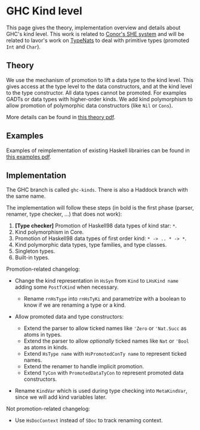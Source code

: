 # GHC Kind level



This page gives the theory, implementation overview and details about GHC's kind level.  This work is related to [
Conor's SHE system](http://personal.cis.strath.ac.uk/~conor/pub/she/) and will be related to Iavor's work on [TypeNats](type-nats) to deal with primitive types (promoted `Int` and `Char`).


## Theory



We use the mechanism of promotion to lift a data type to the kind level.  This gives access at the type level to the data constructors, and at the kind level to the type constructor.  All data types cannot be promoted.  For examples GADTs or data types with higher-order kinds.  We add kind polymorphism to allow promotion of polymorphic data constructors (like `Nil` or `Cons`).



More details can be found in [
this theory pdf](http://gallium.inria.fr/~jcretin/ghc/theory.pdf).


## Examples



Examples of reimplementation of existing Haskell librairies can be found in [
this examples pdf](http://gallium.inria.fr/~jcretin/ghc/examples.pdf).


## Implementation



The GHC branch is called `ghc-kinds`.  There is also a Haddock branch with the same name.



The implementation will follow these steps (in bold is the first phase (parser, renamer, type checker, ...) that does not work):


1. **\[Type checker\]** Promotion of Haskell98 data types of kind star: `*`.
1. Kind polymorphism in Core.
1. Promotion of Haskell98 data types of first order kind: `* -> .. * -> *`.
1. Kind polymorphic data types, type families, and type classes.
1. Singleton types.
1. Built-in types.


Promotion-related changelog:


- Change the kind representation in `HsSyn` from `Kind` to `LHsKind name` adding some `PostTcKind` when necessary.

  - Rename `rnHsType` into `rnHsTyKi` and parametrize with a boolean to know if we are renaming a type or a kind.
- Allow promoted data and type constructors:

  - Extend the parser to allow ticked names like `'Zero` or `'Nat.Succ` as atoms in types.
  - Extend the parser to allow *optionally* ticked names like `Nat` or `'Bool` as atoms in kinds.
  - Extend `HsType name` with `HsPromotedConTy name` to represent ticked names.
  - Extend the renamer to handle implicit promotion.
  - Extend `TyCon` with `PromotedDataTyCon` to represent promoted data constructors.
- Rename `KindVar` which is used during type checking into `MetaKindVar`, since we will add kind variables later.


Not promotion-related changelog:


- Use `HsDocContext` instead of `SDoc` to track renaming context.
